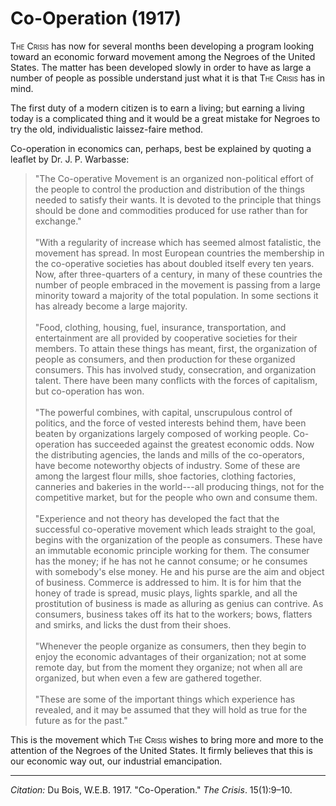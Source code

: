 <!--
title:   Co-Operation
author:  Du Bois, W.E.B.
journal: The Crisis
year:    1917
volume:  15
issue:   1
pages:   9-10
-->
# Co-Operation (1917)

<span style="font-variant:small-caps;">The Crisis</span> has now for several months been developing a program looking toward an economic forward movement among the Negroes of the United States. The matter has been developed slowly in order to have as large a number of people as possible understand just what it is that <span style="font-variant:small-caps;">The Crisis</span> has in mind. 

The first duty of a modern citizen is to earn a living; but earning a living today is a complicated thing and it would be a great mistake for Negroes to try the old, individualistic laissez-faire method. 

Co-operation in economics can, perhaps, best be explained by quoting a leaflet by Dr. J. P. Warbasse: 

> "The Co-operative Movement is an organized non-political effort of the people to control the production and distribution of the things needed to satisfy their wants. It is devoted to the principle that things should be done and commodities produced for use rather than for exchange."     
&nbsp;    
> "With a regularity of increase which has seemed almost fatalistic, the movement has spread. In most European countries the membership in the co-operative societies has about doubled itself every ten years. Now, after three-quarters of a century, in many of these countries the number of people embraced in the movement is passing from a large minority toward a majority of the total population. In some sections it has already become a large majority.     
> &nbsp;    
> "Food, clothing, housing, fuel, insurance, transportation, and entertainment are all provided by cooperative societies for their members. To attain these things has meant, first, the organization of people as consumers, and then production for these organized consumers. This has involved study, consecration, and organization talent. There have been  many conflicts with the forces of capitalism, but co-operation has won.    
> &nbsp;    
> "The powerful combines, with capital, unscrupulous control of politics, and the force of vested interests behind them, have been beaten by organizations largely composed of working people. Co-operation has succeeded against the greatest economic odds. Now the distributing agencies, the lands and mills of the co-operators, have become noteworthy objects of industry. Some of these are among the largest flour mills, shoe factories, clothing factories, canneries and bakeries in the world---all producing things, not for the competitive market, but for the people who own and consume them.    
> &nbsp;    
>  "Experience and not theory has developed the fact that the successful co-operative movement which leads straight to the goal, begins with the organization of the people as consumers. These have an immutable economic principle working for them. The consumer has the money; if he has not he cannot consume; or he consumes with somebody's else money. He and his purse are the aim and object of business. Commerce is addressed to him. It is for him that the honey of trade is spread, music plays, lights sparkle, and all the prostitution of business is made as alluring as genius can contrive. As consumers, business takes off its hat to the workers; bows, flatters and smirks, and licks the dust from their shoes.     
> &nbsp;    
> "Whenever the people organize as consumers, then they begin to enjoy the economic advantages of their organization; not at some remote day, but from the moment they organize; not when all are organized, but when even a few are gathered together.      
> &nbsp;    
>"These are some of the important things which experience has revealed, and it may be assumed that they will hold as true for the future as for the past." 

This is the movement which <span style="font-variant:small-caps;">The Crisis</span> wishes to bring more and more to the attention of the Negroes of the United States. It firmly believes that this is our economic way out, our industrial emancipation. 

__________
*Citation:* Du Bois, W.E.B. 1917. "Co-Operation." *The Crisis*. 15(1):9&ndash;10.